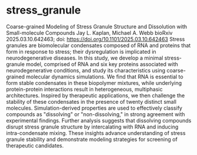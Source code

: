 # stress_granule
Coarse-grained Modeling of Stress Granule Structure and Dissolution with Small-molecule Compounds 
Jay L. Kaplan, Michael A. Webb
bioRxiv 2025.03.10.642463; doi: https://doi.org/10.1101/2025.03.10.642463
Stress granules are biomolecular condensates composed of RNA and proteins that form in response to stress; their dysregulation is implicated in neurodegenerative diseases. In this study, we develop a minimal stress-granule model, comprised of RNA and six key proteins associated with neurodegenerative conditions, and study its characteristics using coarse-grained molecular dynamics simulations. We find that RNA is essential to form stable condensates in these biopolymer mixtures, while underlying protein-protein interactions result in heterogeneous, multiphasic architectures. Inspired by therapeutic applications, we then challenge the stability of these condensates in the presence of twenty distinct small molecules. Simulation-derived properties are used to effectively classify compounds as "dissolving" or "non-dissolving," in strong agreement with experimental findings. Further analysis suggests that dissolving compounds disrupt stress granule structure by intercalating with RNA and inducing intra-condensate mixing. These insights advance understanding of stress granule stability and demonstrate modeling strategies for screening of therapeutic candidates.
